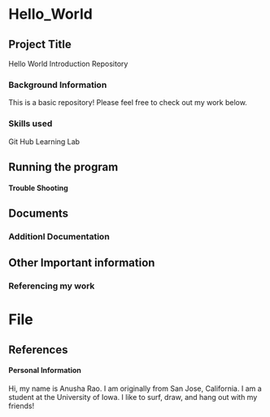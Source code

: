 # Hello_World
## Project Title
Hello World Introduction Repository 
### Background Information 
This is a basic repository! Please feel free to check out my work below.
### Skills used 
Git Hub Learning Lab
## Running the program

#### Trouble Shooting 

## Documents

### Additionl Documentation 

## Other Important information 

### Referencing my work 

# File
## References
#### Personal Information
Hi, my name is Anusha Rao. I am originally from San Jose, California. 
I am a student at the University of Iowa. 
I like to surf, draw, and hang out with my friends! 

